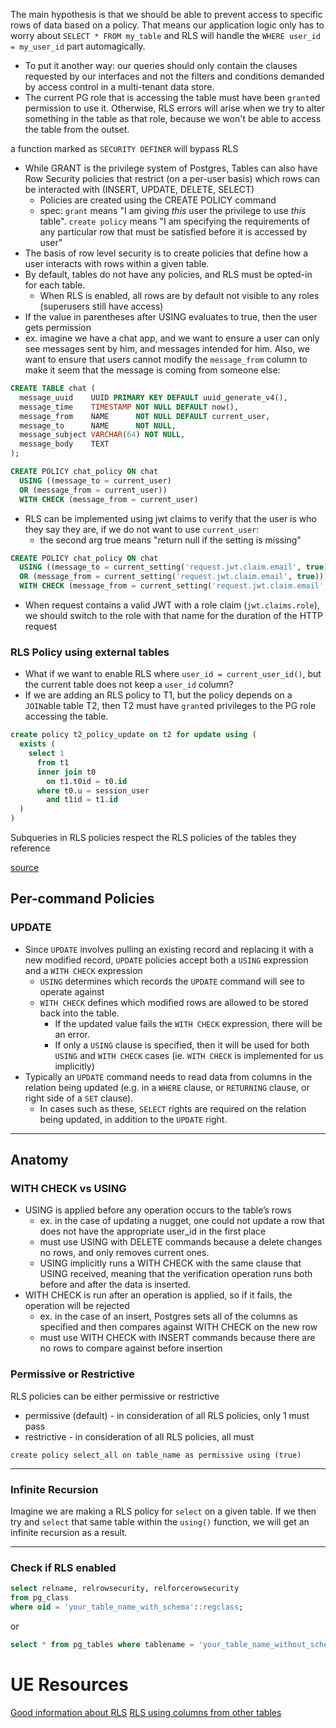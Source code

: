 
The main hypothesis is that we should be able to prevent access to specific rows of data based on a policy. That means our application logic only has to worry about `SELECT * FROM my_table` and RLS will handle the `WHERE user_id = my_user_id` part automagically.
- To put it another way: our queries should only contain the clauses requested by our interfaces and not the filters and conditions demanded by access control in a multi-tenant data store.
- The current PG role that is accessing the table must have been `grant`ed permission to use it. Otherwise, RLS errors will arise when we try to alter something in the table as that role, because we won't be able to access the table from the outset.

a function marked as `SECURITY DEFINER` will bypass RLS

- While GRANT is the privilege system of Postgres, Tables can also have Row Security policies that restrict (on a per-user basis) which rows can be interacted with (INSERT, UPDATE, DELETE, SELECT)
	- Policies are created using the CREATE POLICY command
	- spec: `grant` means "I am giving *this* user the privilege to use *this* table". `create policy` means "I am specifying the requirements of any particular row that must be satisfied before it is accessed by user"
- The basis of row level security is to create policies that define how a user interacts with rows within a given table.
- By default, tables do not have any policies, and RLS must be opted-in for each table.
	- When RLS is enabled, all rows are by default not visible to any roles (superusers still have access)
- If the value in parentheses after USING evaluates to true, then the user gets permission
- ex. imagine we have a chat app, and we want to ensure a user can only see messages sent by him, and messages intended for him. Also, we want to ensure that users cannot modify the `message_from` column to make it seem that the message is coming from someone else:
```sql
CREATE TABLE chat (
  message_uuid    UUID PRIMARY KEY DEFAULT uuid_generate_v4(),
  message_time    TIMESTAMP NOT NULL DEFAULT now(),
  message_from    NAME      NOT NULL DEFAULT current_user,
  message_to      NAME      NOT NULL,
  message_subject VARCHAR(64) NOT NULL,
  message_body    TEXT
);

CREATE POLICY chat_policy ON chat
  USING ((message_to = current_user)
  OR (message_from = current_user))
  WITH CHECK (message_from = current_user)
```
- RLS can be implemented using jwt claims to verify that the user is who they say they are, if we do not want to use `current_user`:
	- the second arg true means "return null if the setting is missing"
```sql
CREATE POLICY chat_policy ON chat
  USING ((message_to = current_setting('request.jwt.claim.email', true))
  OR (message_from = current_setting('request.jwt.claim.email', true)))
  WITH CHECK (message_from = current_setting('request.jwt.claim.email', true))
```
- When request contains a valid JWT with a role claim (`jwt.claims.role`), we should switch to the role with that name for the duration of the HTTP request

### RLS Policy using external tables
- What if we want to enable RLS where `user_id = current_user_id()`, but the current table does not keep a `user_id` column?
- If we are adding an RLS policy to T1, but the policy depends on a `JOIN`able table T2, then T2 must have `grant`ed privileges to the PG role accessing the table.

```sql
create policy t2_policy_update on t2 for update using (
  exists (
    select 1
      from t1
      inner join t0
        on t1.t0id = t0.id
      where t0.u = session_user
        and t1id = t1.id
  )
)
```
Subqueries in RLS policies respect the RLS policies of the tables they reference

[source](https://stackoverflow.com/questions/41354818/postgresql-row-level-security-involving-a-view-or-a-select-with-join)

## Per-command Policies
### UPDATE
- Since `UPDATE` involves pulling an existing record and replacing it with a new modified record, `UPDATE` policies accept both a `USING` expression and a `WITH CHECK` expression
  - `USING` determines which records the `UPDATE` command will see to operate against
  - `WITH CHECK` defines which modified rows are allowed to be stored back into the table.
    - If the updated value fails the `WITH CHECK` expression, there will be an error.
    - If only a `USING` clause is specified, then it will be used for both `USING` and `WITH CHECK` cases (ie. `WITH CHECK` is implemented for us implicitly)
- Typically an `UPDATE` command needs to read data from columns in the relation being updated (e.g. in a `WHERE` clause, or `RETURNING` clause, or right side of a `SET` clause).
  - In cases such as these, `SELECT` rights are required on the relation being updated, in addition to the `UPDATE` right.

* * *

## Anatomy
### WITH CHECK vs USING
- USING is applied before any operation occurs to the table’s rows
	- ex. in the case of updating a nugget, one could not update a row that does not have the appropriate user_id in the first place
	- must use USING with DELETE commands because a delete changes no rows, and only removes current ones.
	- USING implicitly runs a WITH CHECK with the same clause that USING received, meaning that the verification operation runs both before and after the data is inserted.
- WITH CHECK is run after an operation is applied, so if it fails, the operation will be rejected
	- ex. in the case of an insert, Postgres sets all of the columns as specified and then compares against WITH CHECK on the new row
	- must use WITH CHECK with INSERT commands because there are no rows to compare against before insertion

### Permissive or Restrictive
RLS policies can be either permissive or restrictive
- permissive (default) - in consideration of all RLS policies, only 1 must pass
- restrictive - in consideration of all RLS policies, all must
```
create policy select_all on table_name as permissive using (true)
```

* * *

### Infinite Recursion
Imagine we are making a RLS policy for `select` on a given table. If we then try and `select` that same table within the `using()` function, we will get an infinite recursion as a result.

* * *

### Check if RLS enabled
```sql
select relname, relrowsecurity, relforcerowsecurity
from pg_class
where oid = 'your_table_name_with_schema'::regclass;
```
or
```sql
select * from pg_tables where tablename = 'your_table_name_without_schema'
```

# UE Resources
[Good information about RLS](https://info.crunchydata.com/blog/a-postgresql-row-level-security-primer-creating-large-policies)
[RLS using columns from other tables](https://medium.com/@ethanresnick/there-are-a-few-faster-ways-that-i-know-of-to-handle-the-third-case-with-rls-9d22eaa890e5)
[](https://blog.crunchydata.com/blog/a-postgresql-row-level-security-primer-creating-large-policies)
